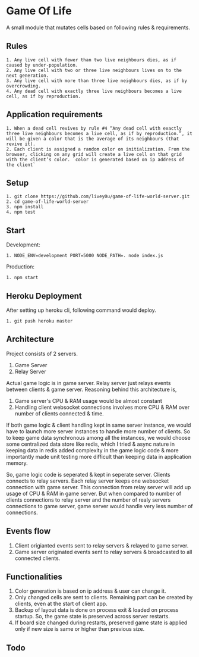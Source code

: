 # Game Of Life

A small module that mutates cells based on following rules & requirements.


## Rules

	1. Any live cell with fewer than two live neighbours dies, as if caused by under-population.
	2. Any live cell with two or three live neighbours lives on to the next generation.
	3. Any live cell with more than three live neighbours dies, as if by overcrowding.
	4. Any dead cell with exactly three live neighbours becomes a live cell, as if by reproduction.

## Application requirements

	1. When a dead cell revives by rule #4 “Any dead cell with exactly three live neighbours becomes a live cell, as if by reproduction.”, it will be given a color that is the average of its neighbours (that revive it).
	2. Each client is assigned a random color on initialization. From the browser, clicking on any grid will create a live cell on that grid with the client’s color. `color is generated based on ip address of the client`


## Setup

	1. git clone https://github.com/livey0u/game-of-life-world-server.git
	2. cd game-of-life-world-server
	3. npm install
	4. npm test

## Start

Development:

	1. NODE_ENV=development PORT=5000 NODE_PATH=. node index.js


Production:

	1. npm start

## Heroku Deployment

After setting up heroku cli, following command would deploy.

	1. git push heroku master

## Architecture

Project consists of 2 servers. 

1. Game Server
2. Relay Server

Actual game logic is in game server. Relay server just relays events between clients & game server.
Reasoning behind this architecture is, 
1. Game server's CPU & RAM usage would be almost constant
2. Handling client websocket connections involves more CPU & RAM over number of clients connected & time. 

If both game logic & client handling kept in same server instance, we would have to launch more server instances to handle more number of clients. So to keep game data synchronous among all the instances, we would choose some centralized data store like redis, which I tried & async nature in keeping data in redis added complexity in the game logic code & more importantly made unit testing more difficult than keeping data in application memory.

So, game logic code is seperated & kept in seperate server. Clients connects to relay servers. Each relay server keeps one websocket connection with game server. This connection from relay server will add up usage of CPU & RAM in game server. But when compared to number of clients connections to relay server and the number of realy servers connections to game server, game server would handle very less number of connections. 

## Events flow

1. Client origianted events sent to relay servers & relayed to game server.
2. Game server originated events sent to relay servers & broadcasted to all connected clients.

## Functionalities

1. Color generation is based on ip address & user can change it.
2. Only changed cells are sent to clients. Remaining part can be created by clients, even at the start of client app.
3. Backup of layout data is done on process exit & loaded on process startup. So, the game state is preserved across server restarts.
4. If board size changed during restarts, preserved game state is applied only if new size is same or higher than previous size.

## Todo








